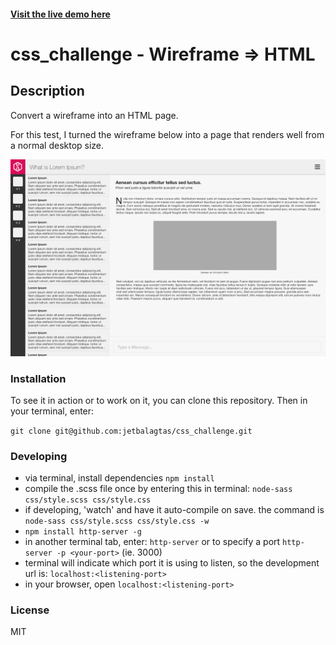 #### [Visit the live demo here](http://jetbalagtas.github.io/css_challenge/)

# css_challenge - Wireframe => HTML

## Description
Convert a wireframe into an HTML page.

For this test, I turned the wireframe below into a page that renders well from a normal desktop size.

![css_challenge.png](assets/css_challenge.png)

### Installation

To see it in action or to work on it, you can clone this repository. Then in your terminal, enter:

```git clone git@github.com:jetbalagtas/css_challenge.git```

### Developing

* via terminal, install dependencies ```npm install```
* compile the .scss file once by entering this in terminal:
```node-sass css/style.scss css/style.css```
* if developing, 'watch' and have it auto-compile on save. the command is ```node-sass css/style.scss css/style.css -w```
* ```npm install http-server -g```
* in another terminal tab, enter: ```http-server``` or to specify a port ```http-server -p <your-port>``` (ie. 3000)
* terminal will indicate which port it is using to listen, so the development url is: ```localhost:<listening-port>```
* in your browser, open ```localhost:<listening-port>```

### License

MIT
